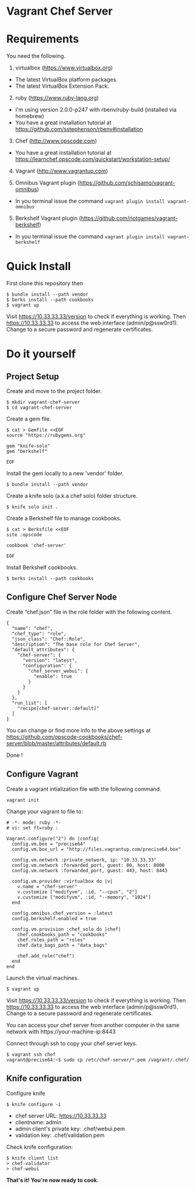# Vagrant Chef Server

# Requirements

You need the following.

1. virtualbox (https://www.virtualbox.org)
  - The latest VirtualBox platform packages.
  - The latest VirtualBox Extension Pack.

2. ruby (https://www.ruby-lang.org)
  - I'm using version 2.0.0-p247 with rbenv/ruby-build (installed via homebrew)
  - You have a great installation tutorial at https://github.com/sstephenson/rbenv#installation

3. Chef (http://www.opscode.com)
  - You have a great installation tutorial at https://learnchef.opscode.com/quickstart/workstation-setup/

4. Vagrant (http://www.vagrantup.com)

5. Omnibus Vagrant plugin (https://github.com/schisamo/vagrant-omnibus)
  - In you terminal issue the command `vagrant plugin install vagrant-omnibus`

5. Berkshelf Vagrant plugin (https://github.com/riotgames/vagrant-berkshelf)
  - In you terminal issue the command `vagrant plugin install vagrant-berkshelf`

# Quick Install

First clone this repository then 

    $ bundle install --path vendor
    $ berks install --path cookbooks
    $ vagrant up

Visit https://10.33.33.33/version to check if everything is working.
Then https://10.33.33.33 to access the web interface (admin/p@ssw0rd1).
Change to a secure password and regenerate certificates.

# Do it yourself

## Project Setup

Create and move to the project folder.

    $ mkdir vagrant-chef-server
    $ cd vagrant-chef-server
    
Create a gem file.
   
    $ cat > Gemfile <<EOF
    source "https://rubygems.org"

    gem "knife-solo"
    gem "berkshelf"
 
    EOF

Install the gem locally to a new 'vendor' folder.  
    
    $ bundle install --path vendor
    
Create a knife solo (a.k.a chef solo) folder structure.
    
    $ knife solo init .
    
Create a Berkshelf file to manage cookbooks.
    
    $ cat > Berksfile <<EOF
    site :opscode

    cookbook 'chef-server'
    
    EOF

Install Berkshelf cookbooks.
 
    $ berks install --path cookbooks
    
## Configure Chef Server Node

Create “chef.json” file in the role folder with the following content. 

    {
      "name": "chef",
      "chef_type": "role",
      "json_class": "Chef::Role",
      "description": "The base role for Chef Server",
      "default_attributes": {
        "chef-server": {
          "version": "latest",
          "configuration": {
            "chef_server_webui": {
              "enable": true
            }
          }
        }
      },
      "run_list": [
        "recipe[chef-server::default]"
      ]
    }

You can change or find more info to the above settings at https://github.com/opscode-cookbooks/chef-server/blob/master/attributes/default.rb

Done ! 


## Configure Vagrant

Create a vagrant intialization file with the following command.

    vagrant init
    
Change your vagrant to file to:

    # -*- mode: ruby -*-
    # vi: set ft=ruby :

    Vagrant.configure("2") do |config|
      config.vm.box = "precise64"
      config.vm.box_url = "http://files.vagrantup.com/precise64.box"

      config.vm.network :private_network, ip: "10.33.33.33"
      config.vm.network :forwarded_port, guest: 80, host: 8000
      config.vm.network :forwarded_port, guest: 443, host: 8443

      config.vm.provider :virtualbox do |v|
        v.name = "chef-server"
        v.customize ["modifyvm", :id, "--cpus", "2"]
        v.customize ["modifyvm", :id, "--memory", "1024"]
      end

      config.omnibus.chef_version = :latest
      config.berkshelf.enabled = true

      config.vm.provision :chef_solo do |chef|
        chef.cookbooks_path = "cookbooks"
        chef.roles_path = "roles"
        chef.data_bags_path = "data_bags"
        
        chef.add_role("chef")
      end
    end

Launch the virtual machines.

    $ vagrant up

Visit https://10.33.33.33/version to check if everything is working.
Then https://10.33.33.33 to access the web interface (admin/p@ssw0rd1).
Change to a secure password and regenerate certificates.

You can access your chef server from another computer in the same network with https://your-machine-ip:8443


Connect through ssh to copy your chef server keys.

    $ vagrant ssh chef
    vagrant@precise64:~$ sudo cp /etc/chef-server/*.pem /vagrant/.chef/


## Knife configuration

Configure knife

    $ knife configure -i

- chef server URL: https://10.33.33.33
- clientname: admin
- admin client's private key: .chef/webui.pem
- validation key: .chef/validation.pem

Check knife configuration:

    $ knife client list
    > chef-validator
    > chef-webui


**That's it! You're now ready to cook.**

